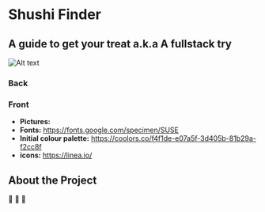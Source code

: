 # Shushi Finder

## A guide to get your treat a.k.a A fullstack try 
![Alt text](/Tamagotchi.gif)

### Back

### Front
- **Pictures:** 
- **Fonts:** https://fonts.google.com/specimen/SUSE
- **Initial colour palette:** https://coolors.co/f4f1de-e07a5f-3d405b-81b29a-f2cc8f
- **icons:** https://linea.io/

## About the Project
🍱 🍱 🍱

